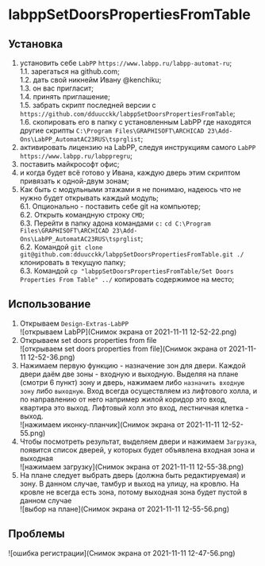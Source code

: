 # labppSetDoorsPropertiesFromTable    

## Установка    

1. установить себе `LabPP` `https://www.labpp.ru/labpp-automat-ru`;    
  1.1. зарегаться на github.com;    
  1.2. дать свой никнейм Ивану @kenchiku;    
  1.3. он вас пригласит;    
  1.4. принять приглашение;    
  1.5. забрать скрипт последней версии с `https://github.com/dduucckk/labppSetDoorsPropertiesFromTable`;    
  1.6. скопировать его в папку с установленным LabPP где находятся другие скрипты `C:\Program Files\GRAPHISOFT\ARCHICAD 23\Add-Ons\LabPP_AutomatAC23RUS\tsprglist`;    
2. активировать лицензию на LabPP, следуя инструкциям самого `LabPP` `https://www.labpp.ru/labppregru`;    
3. поставить майкрософт офис;    
4. и когда будет всё готово у Ивана, каждую дверь этим скриптом привязать к одной-двум зонам;    
5. Как быть с модульными этажами я не понимаю, надеюсь что не нужно будет открывать каждый модуль;    
  6.1. Опционально - поставить себе git на компьютер;    
  6.2. Открыть командную строку `CMD`;    
  6.3. Перейти в папку адона командами `c:`  `cd C:\Program Files\GRAPHISOFT\ARCHICAD 23\Add-Ons\LabPP_AutomatAC23RUS\tsprglist`;    
  6.2. Командой `git clone git@github.com:dduucckk/labppSetDoorsPropertiesFromTable.git ./` клонировать в текущую папку;    
  6.3. Командой `cp "labppSetDoorsPropertiesFromTable/Set Doors Properties From Table" ../` копировать содержимое на место;    

## Использование    

1.    Открываем `Design-Extras-LabPP`    
![открываем LabPP](Снимок экрана от 2021-11-11 12-52-22.png)    
2.    Открываем set doors properties from file    
![открываем set doors properties from file](Снимок экрана от 2021-11-11 12-52-36.png)    
3.    Нажимаем первую функцию - назначение зон для двери. Каждой двери даём две зоны - входную и выходную. Выделяя на плане (смотри 6 пункт) зону и дверь, нажимаем либо `назначить входную зону` либо `выходную`. Вход всегда осуществляем из лифтового холла, и по направлению от него например жилой коридор это вход, квартира это выход. Лифтовый холл это вход, лестничная клетка - выход.    
![нажимаем иконку-планчик](Снимок экрана от 2021-11-11 12-52-55.png)    
5.    Чтобы посмотреть результат, выделяем двери и нажимаем `Загрузка`, появится список дверей, у которых будет объявлена входная зона и выходная    
![нажимаем загрузку](Снимок экрана от 2021-11-11 12-55-38.png)    
7.    На плане следует выбрать дверь (должна быть редактируемая) и зону. В данном случае, тамбур и выход на улицу, на кровлю. На кровле не всегда есть зона, потому выходная зона будет пустой в данном случае    
![выбор на плане](Снимок экрана от 2021-11-11 12-55-56.png)    


## Проблемы    

![ошибка регистрации](Снимок экрана от 2021-11-11 12-47-56.png)    
